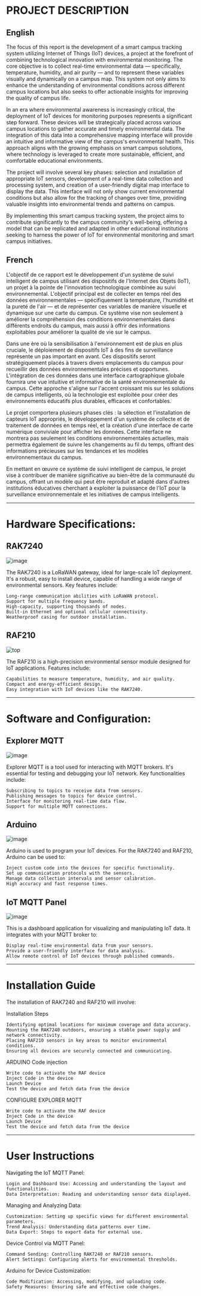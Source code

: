 # PROJECT DESCRIPTION
## English
The focus of this report is the development of a smart campus tracking system utilizing Internet of Things (IoT) devices, a project at the forefront of combining technological innovation with environmental monitoring. The core objective is to collect real-time environmental data — specifically, temperature, humidity, and air purity — and to represent these variables visually and dynamically on a campus map. This system not only aims to enhance the understanding of environmental conditions across different campus locations but also seeks to offer actionable insights for improving the quality of campus life.

In an era where environmental awareness is increasingly critical, the deployment of IoT devices for monitoring purposes represents a significant step forward. These devices will be strategically placed across various campus locations to gather accurate and timely environmental data. The integration of this data into a comprehensive mapping interface will provide an intuitive and informative view of the campus's environmental health. This approach aligns with the growing emphasis on smart campus solutions, where technology is leveraged to create more sustainable, efficient, and comfortable educational environments.

The project will involve several key phases: selection and installation of appropriate IoT sensors, development of a real-time data collection and processing system, and creation of a user-friendly digital map interface to display the data. This interface will not only show current environmental conditions but also allow for the tracking of changes over time, providing valuable insights into environmental trends and patterns on campus.

By implementing this smart campus tracking system, the project aims to contribute significantly to the campus community's well-being, offering a model that can be replicated and adapted in other educational institutions seeking to harness the power of IoT for environmental monitoring and smart campus initiatives.

## French

L'objectif de ce rapport est le développement d'un système de suivi intelligent de campus utilisant des dispositifs de l'Internet des Objets (IoT), un projet à la pointe de l'innovation technologique combinée au suivi environnemental. L'objectif principal est de collecter en temps réel des données environnementales — spécifiquement la température, l'humidité et la pureté de l'air — et de représenter ces variables de manière visuelle et dynamique sur une carte du campus. Ce système vise non seulement à améliorer la compréhension des conditions environnementales dans différents endroits du campus, mais aussi à offrir des informations exploitables pour améliorer la qualité de vie sur le campus.

Dans une ère où la sensibilisation à l'environnement est de plus en plus cruciale, le déploiement de dispositifs IoT à des fins de surveillance représente un pas important en avant. Ces dispositifs seront stratégiquement placés à travers divers emplacements du campus pour recueillir des données environnementales précises et opportunes. L'intégration de ces données dans une interface cartographique globale fournira une vue intuitive et informative de la santé environnementale du campus. Cette approche s'aligne sur l'accent croissant mis sur les solutions de campus intelligents, où la technologie est exploitée pour créer des environnements éducatifs plus durables, efficaces et confortables.

Le projet comportera plusieurs phases clés : la sélection et l'installation de capteurs IoT appropriés, le développement d'un système de collecte et de traitement de données en temps réel, et la création d'une interface de carte numérique conviviale pour afficher les données. Cette interface ne montrera pas seulement les conditions environnementales actuelles, mais permettra également de suivre les changements au fil du temps, offrant des informations précieuses sur les tendances et les modèles environnementaux du campus.

En mettant en œuvre ce système de suivi intelligent de campus, le projet vise à contribuer de manière significative au bien-être de la communauté du campus, offrant un modèle qui peut être reproduit et adapté dans d'autres institutions éducatives cherchant à exploiter la puissance de l'IoT pour la surveillance environnementale et les initiatives de campus intelligents.

--------------------------------
# Hardware Specifications: 
  ## RAK7240 
  ![image](https://github.com/vendkura/RAK7420_RF210-Project/assets/51537350/1c37815c-2adf-4bd7-8187-b8d47baa2f07)

  

The RAK7240 is a LoRaWAN gateway, ideal for large-scale IoT deployment. It's a robust, easy to install device, capable of handling a wide range of environmental sensors. Key features include:

    Long-range communication abilities with LoRaWAN protocol.
    Support for multiple frequency bands.
    High-capacity, supporting thousands of nodes.
    Built-in Ethernet and optional cellular connectivity.
    Weatherproof casing for outdoor installation.
 
  ## RAF210
![top](https://github.com/vendkura/RAK7420_RF210-Project/assets/51537350/5a1726a6-5a07-43d4-9939-83c45a2f9727)

The RAF210 is a high-precision environmental sensor module designed for IoT applications. Features include:

    Capabilities to measure temperature, humidity, and air quality.
    Compact and energy-efficient design.
    Easy integration with IoT devices like the RAK7240.

--------------------------------
# Software and Configuration: 
  ## Explorer MQTT
  ![image](https://github.com/vendkura/RAK7420_RF210-Project/assets/51537350/3cec8ae6-07bf-4c62-b81d-9ddc0f24a172)

Explorer MQTT is a tool used for interacting with MQTT brokers. It's essential for testing and debugging your IoT network. Key functionalities include:

    Subscribing to topics to receive data from sensors.
    Publishing messages to topics for device control.
    Interface for monitoring real-time data flow.
    Support for multiple MQTT connections.

  ## Arduino
  ![image](https://github.com/vendkura/RAK7420_RF210-Project/assets/51537350/e02e9966-0f7e-45fc-bb61-21d90e9768f6)

Arduino is used to program your IoT devices. For the RAK7240 and RAF210, Arduino can be used to:

    Inject custom code into the devices for specific functionality.
    Set up communication protocols with the sensors.
    Manage data collection intervals and sensor calibration.
    High accuracy and fast response times.

  ## IoT MQTT Panel
![image](https://github.com/vendkura/RAK7420_RF210-Project/assets/51537350/7ed85319-ec05-45e1-9e1f-e472c951b8ab)

This is a dashboard application for visualizing and manipulating IoT data. It integrates with your MQTT broker to:

    Display real-time environmental data from your sensors.
    Provide a user-friendly interface for data analysis.
    Allow remote control of IoT devices through published commands.
    
--------------------------------
# Installation Guide

The installation of RAK7240 and RAF210 will involve:

Installation Steps

    Identifying optimal locations for maximum coverage and data accuracy.
    Mounting the RAK7240 outdoors, ensuring a stable power supply and network connectivity.
    Placing RAF210 sensors in key areas to monitor environmental conditions.
    Ensuring all devices are securely connected and communicating.

ARDUINO Code injection

    Write code to activate the RAF device
    Inject Code in the device
    Launch Device
    Test the device and fetch data from the device

CONFIGURE EXPLORER MQTT 

    Write code to activate the RAF device
    Inject Code in the device
    Launch Device
    Test the device and fetch data from the device

--------------------------------
# User Instructions

Navigating the IoT MQTT Panel:

    Login and Dashboard Use: Accessing and understanding the layout and functionalities.
    Data Interpretation: Reading and understanding sensor data displayed.

Managing and Analyzing Data:

    Customization: Setting up specific views for different environmental parameters.
    Trend Analysis: Understanding data patterns over time.
    Data Export: Steps to export data for external use.

Device Control via MQTT Panel:

    Command Sending: Controlling RAK7240 or RAF210 sensors.
    Alert Settings: Configuring alerts for environmental thresholds.

Arduino for Device Customization:

    Code Modification: Accessing, modifying, and uploading code.
    Safety Measures: Ensuring safe and effective code changes.


